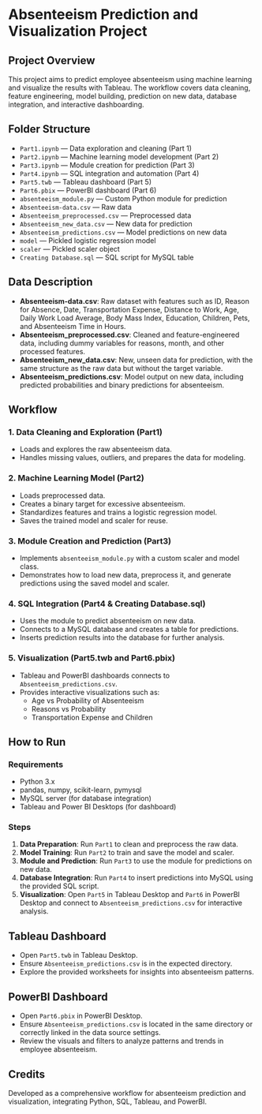 # Absenteeism Prediction and Visualization Project

## Project Overview
This project aims to predict employee absenteeism using machine learning and visualize the results with Tableau. The workflow covers data cleaning, feature engineering, model building, prediction on new data, database integration, and interactive dashboarding.

## Folder Structure
- `Part1.ipynb` — Data exploration and cleaning (Part 1)
- `Part2.ipynb` — Machine learning model development (Part 2)
- `Part3.ipynb` — Module creation for prediction (Part 3)
- `Part4.ipynb` — SQL integration and automation (Part 4)
- `Part5.twb` — Tableau dashboard (Part 5)
- `Part6.pbix` — PowerBI dashboard (Part 6)
- `absenteeism_module.py` — Custom Python module for prediction
- `Absenteeism-data.csv` — Raw data
- `Absenteeism_preprocessed.csv` — Preprocessed data
- `Absenteeism_new_data.csv` — New data for prediction
- `Absenteeism_predictions.csv` — Model predictions on new data
- `model` — Pickled logistic regression model
- `scaler` — Pickled scaler object
- `Creating Database.sql` — SQL script for MySQL table

## Data Description
- **Absenteeism-data.csv**: Raw dataset with features such as ID, Reason for Absence, Date, Transportation Expense, Distance to Work, Age, Daily Work Load Average, Body Mass Index, Education, Children, Pets, and Absenteeism Time in Hours.
- **Absenteeism_preprocessed.csv**: Cleaned and feature-engineered data, including dummy variables for reasons, month, and other processed features.
- **Absenteeism_new_data.csv**: New, unseen data for prediction, with the same structure as the raw data but without the target variable.
- **Absenteeism_predictions.csv**: Model output on new data, including predicted probabilities and binary predictions for absenteeism.

## Workflow
### 1. Data Cleaning and Exploration (Part1)
- Loads and explores the raw absenteeism data.
- Handles missing values, outliers, and prepares the data for modeling.

### 2. Machine Learning Model (Part2)
- Loads preprocessed data.
- Creates a binary target for excessive absenteeism.
- Standardizes features and trains a logistic regression model.
- Saves the trained model and scaler for reuse.

### 3. Module Creation and Prediction (Part3)
- Implements `absenteeism_module.py` with a custom scaler and model class.
- Demonstrates how to load new data, preprocess it, and generate predictions using the saved model and scaler.

### 4. SQL Integration (Part4 & Creating Database.sql)
- Uses the module to predict absenteeism on new data.
- Connects to a MySQL database and creates a table for predictions.
- Inserts prediction results into the database for further analysis.

### 5. Visualization (Part5.twb and Part6.pbix)
- Tableau and PowerBI dashboards connects to `Absenteeism_predictions.csv`.
- Provides interactive visualizations such as:
  - Age vs Probability of Absenteeism
  - Reasons vs Probability
  - Transportation Expense and Children

## How to Run
### Requirements
- Python 3.x
- pandas, numpy, scikit-learn, pymysql
- MySQL server (for database integration)
- Tableau and Power BI Desktops (for dashboard)

### Steps
1. **Data Preparation**: Run `Part1` to clean and preprocess the raw data.
2. **Model Training**: Run `Part2` to train and save the model and scaler.
3. **Module and Prediction**: Run `Part3` to use the module for predictions on new data.
4. **Database Integration**: Run `Part4` to insert predictions into MySQL using the provided SQL script.
5. **Visualization**: Open `Part5` in Tableau Desktop and `Part6` in PowerBI Desktop and connect to `Absenteeism_predictions.csv` for interactive analysis.

## Tableau Dashboard
- Open `Part5.twb` in Tableau Desktop.
- Ensure `Absenteeism_predictions.csv` is in the expected directory.
- Explore the provided worksheets for insights into absenteeism patterns.

## PowerBI Dashboard
- Open `Part6.pbix` in PowerBI Desktop.
- Ensure `Absenteeism_predictions.csv` is located in the same directory or correctly linked in the data source settings.
- Review the visuals and filters to analyze patterns and trends in employee absenteeism.

## Credits
Developed as a comprehensive workflow for absenteeism prediction and visualization, integrating Python, SQL, Tableau, and PowerBI.
